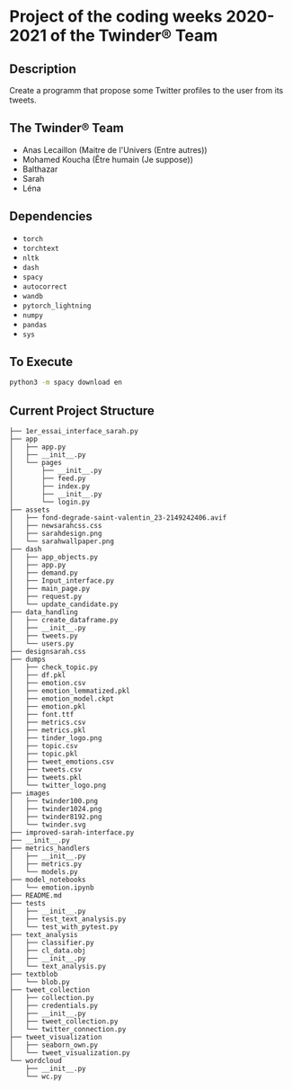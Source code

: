 # Project of the coding weeks 2020-2021 of the Twinder® Team

## Description

Create a programm that propose some Twitter profiles to the user from its tweets.


## The Twinder® Team

- Anas Lecaillon (Maitre de l'Univers (Entre autres))
- Mohamed Koucha (Être humain (Je suppose))
- Balthazar
- Sarah
- Léna

## Dependencies
- `torch`
- `torchtext`
- `nltk`
- `dash`
- `spacy`
- `autocorrect`
- `wandb`
- `pytorch_lightning`
- `numpy`
- `pandas`
- `sys`


## To Execute
```bash
python3 -m spacy download en
```

## Current Project Structure
```
├── 1er_essai_interface_sarah.py
├── app
│   ├── app.py
│   ├── __init__.py
│   └── pages
│       ├── __init__.py
│       ├── feed.py
│       ├── index.py
│       ├── __init__.py
│       └── login.py
├── assets
│   ├── fond-degrade-saint-valentin_23-2149242406.avif
│   ├── newsarahcss.css
│   ├── sarahdesign.png
│   └── sarahwallpaper.png
├── dash
│   ├── app_objects.py
│   ├── app.py
│   ├── demand.py
│   ├── Input_interface.py
│   ├── main_page.py
│   ├── request.py
│   └── update_candidate.py
├── data_handling
│   ├── create_dataframe.py
│   ├── __init__.py
│   ├── tweets.py
│   └── users.py
├── designsarah.css
├── dumps
│   ├── check_topic.py
│   ├── df.pkl
│   ├── emotion.csv
│   ├── emotion_lemmatized.pkl
│   ├── emotion_model.ckpt
│   ├── emotion.pkl
│   ├── font.ttf
│   ├── metrics.csv
│   ├── metrics.pkl
│   ├── tinder_logo.png
│   ├── topic.csv
│   ├── topic.pkl
│   ├── tweet_emotions.csv
│   ├── tweets.csv
│   ├── tweets.pkl
│   └── twitter_logo.png
├── images
│   ├── twinder100.png
│   ├── twinder1024.png
│   ├── twinder8192.png
│   └── twinder.svg
├── improved-sarah-interface.py
├── __init__.py
├── metrics_handlers
│   ├── __init__.py
│   ├── metrics.py
│   └── models.py
├── model_notebooks
│   └── emotion.ipynb
├── README.md
├── tests
│   ├── __init__.py
│   ├── test_text_analysis.py
│   └── test_with_pytest.py
├── text_analysis
│   ├── classifier.py
│   ├── cl_data.obj
│   ├── __init__.py
│   └── text_analysis.py
├── textblob
│   └── blob.py
├── tweet_collection
│   ├── collection.py
│   ├── credentials.py
│   ├── __init__.py
│   ├── tweet_collection.py
│   └── twitter_connection.py
├── tweet_visualization
│   ├── seaborn_own.py
│   └── tweet_visualization.py
└── wordcloud
    ├── __init__.py
    └── wc.py
```
